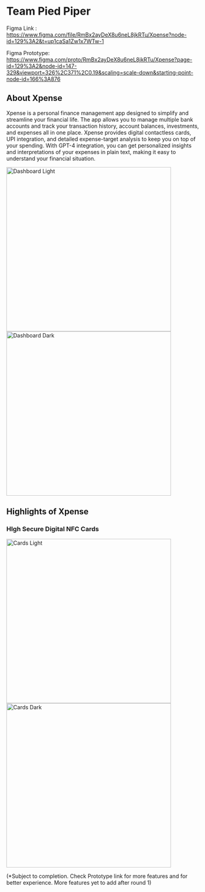 # Team Pied Piper

Figma Link : https://www.figma.com/file/RmBx2ayDeX8u6neL8jkRTu/Xpense?node-id=129%3A2&t=up1caSa1Zw1x7WTw-1

Figma Prototype: https://www.figma.com/proto/RmBx2ayDeX8u6neL8jkRTu/Xpense?page-id=129%3A2&node-id=147-329&viewport=326%2C371%2C0.19&scaling=scale-down&starting-point-node-id=166%3A876

## About Xpense

Xpense is a personal finance management app designed to simplify and streamline your financial life. The app allows you to manage multiple bank accounts and track your transaction history, account balances, investments, and expenses all in one place. Xpense provides digital contactless cards, UPI integration, and detailed expense-target analysis to keep you on top of your spending. With GPT-4 integration, you can get personalized insights and interpretations of your expenses in plain text, making it easy to understand your financial situation.

<img width="430" alt="Dashboard Light" src="https://user-images.githubusercontent.com/93263117/228102615-da235fec-b13c-43e4-a0c9-9500b1c6d339.png"> <img width="430" alt="Dashboard Dark" src="https://user-images.githubusercontent.com/93263117/228101760-1fe56c96-6f78-4aed-8784-41898a429edf.png">

## Highlights of Xpense
  ### HIgh Secure Digital NFC Cards
 
<img width="430" alt="Cards Light" src="https://user-images.githubusercontent.com/93263117/228102805-9712c0ea-da48-40c5-a85e-b63b253008c4.png"> <img width="430" alt="Cards Dark" src="https://user-images.githubusercontent.com/93263117/228102826-b8159fdd-a771-47e6-bf60-08ddb5ebc339.png">

(*Subject to completion. Check Prototype link for more features and for better experience. More features yet to add after round 1)
